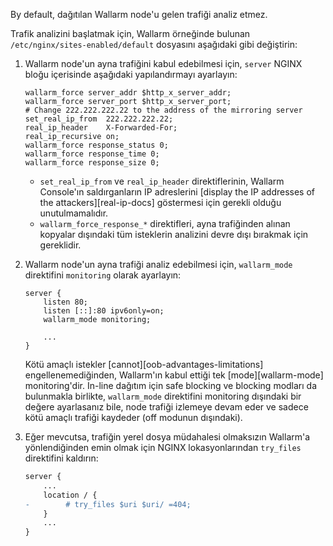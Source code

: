 By default, dağıtılan Wallarm node'u gelen trafiği analiz etmez.

Trafik analizini başlatmak için, Wallarm örneğinde bulunan `/etc/nginx/sites-enabled/default` dosyasını aşağıdaki gibi değiştirin:

1. Wallarm node'un ayna trafiğini kabul edebilmesi için, `server` NGINX bloğu içerisinde aşağıdaki yapılandırmayı ayarlayın:

    ```
    wallarm_force server_addr $http_x_server_addr;
    wallarm_force server_port $http_x_server_port;
    # Change 222.222.222.22 to the address of the mirroring server
    set_real_ip_from  222.222.222.22;
    real_ip_header    X-Forwarded-For;
    real_ip_recursive on;
    wallarm_force response_status 0;
    wallarm_force response_time 0;
    wallarm_force response_size 0;
    ```

    * `set_real_ip_from` ve `real_ip_header` direktiflerinin, Wallarm Console'ın saldırganların IP adreslerini [display the IP addresses of the attackers][real-ip-docs] göstermesi için gerekli olduğu unutulmamalıdır.
    * `wallarm_force_response_*` direktifleri, ayna trafiğinden alınan kopyalar dışındaki tüm isteklerin analizini devre dışı bırakmak için gereklidir.
1. Wallarm node'un ayna trafiği analiz edebilmesi için, `wallarm_mode` direktifini `monitoring` olarak ayarlayın:

    ```
    server {
        listen 80;
        listen [::]:80 ipv6only=on;
        wallarm_mode monitoring;

        ...
    }
    ```

    Kötü amaçlı istekler [cannot][oob-advantages-limitations] engellenemediğinden, Wallarm'ın kabul ettiği tek [mode][wallarm-mode] monitoring'dir. In-line dağıtım için safe blocking ve blocking modları da bulunmakla birlikte, `wallarm_mode` direktifini monitoring dışındaki bir değere ayarlasanız bile, node trafiği izlemeye devam eder ve sadece kötü amaçlı trafiği kaydeder (off modunun dışındaki).
1. Eğer mevcutsa, trafiğin yerel dosya müdahalesi olmaksızın Wallarm'a yönlendiğinden emin olmak için NGINX lokasyonlarından `try_files` direktifini kaldırın:
    
    ```diff
    server {
        ...
        location / {
    -        # try_files $uri $uri/ =404;
        }
        ...
    }
    ```